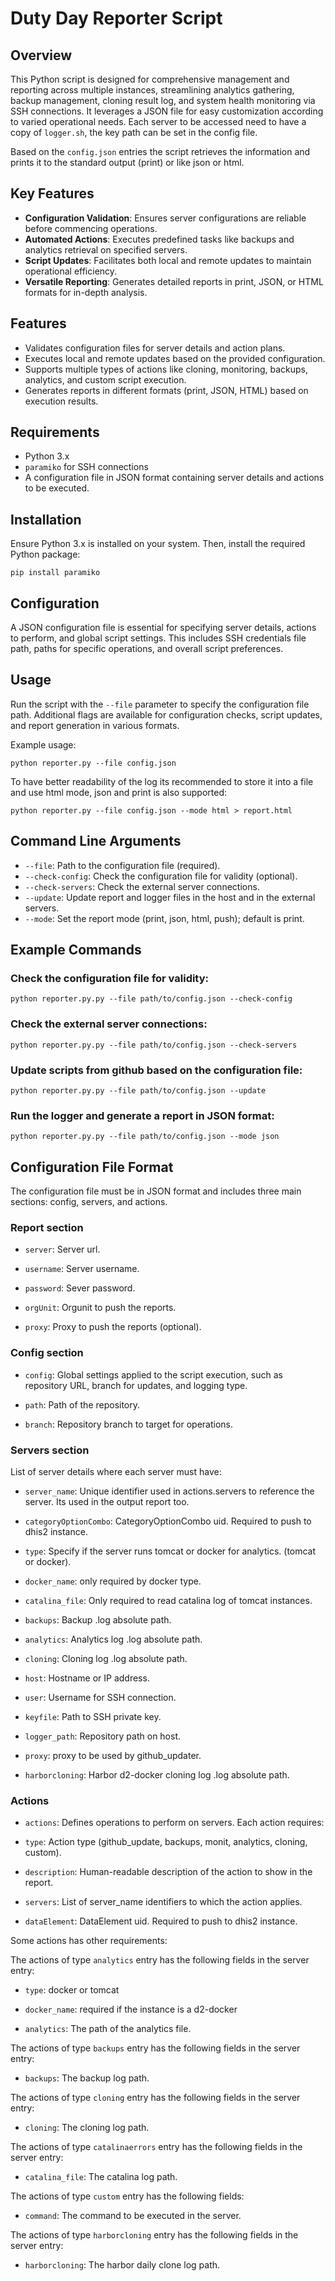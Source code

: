 # Duty Day Reporter Script

## Overview

This Python script is designed for comprehensive management and reporting across multiple instances, streamlining analytics gathering, backup management, cloning result log, and system health monitoring via SSH connections. It leverages a JSON file for easy customization according to varied operational needs.
Each server to be accessed need to have a copy of `logger.sh`, the key path can be set in the config file.

Based on the `config.json` entries the script retrieves the information and prints it to the standard output (print) or like json or html.

## Key Features

- **Configuration Validation**: Ensures server configurations are reliable before commencing operations.
- **Automated Actions**: Executes predefined tasks like backups and analytics retrieval on specified servers.
- **Script Updates**: Facilitates both local and remote updates to maintain operational efficiency.
- **Versatile Reporting**: Generates detailed reports in print, JSON, or HTML formats for in-depth analysis.

## Features

- Validates configuration files for server details and action plans.
- Executes local and remote updates based on the provided configuration.
- Supports multiple types of actions like cloning, monitoring, backups, analytics, and custom script execution.
- Generates reports in different formats (print, JSON, HTML) based on execution results.

## Requirements

- Python 3.x
- `paramiko` for SSH connections
- A configuration file in JSON format containing server details and actions to be executed.

## Installation

Ensure Python 3.x is installed on your system. Then, install the required Python package:

```
pip install paramiko
```

## Configuration

A JSON configuration file is essential for specifying server details, actions to perform, and global script settings. This includes SSH credentials file path, paths for specific operations, and overall script preferences.

## Usage

Run the script with the `--file` parameter to specify the configuration file path. Additional flags are available for configuration checks, script updates, and report generation in various formats.

Example usage:

```
python reporter.py --file config.json
```

To have better readability of the log its recommended to store it into a file and use html mode, json and print is also supported:

```
python reporter.py --file config.json --mode html > report.html
```

## Command Line Arguments

- `--file`: Path to the configuration file (required).
- `--check-config`: Check the configuration file for validity (optional).
- `--check-servers`: Check the external server connections.
- `--update`: Update report and logger files in the host and in the external servers.
- `--mode`: Set the report mode (print, json, html, push); default is print.

## Example Commands

### Check the configuration file for validity:

```
python reporter.py.py --file path/to/config.json --check-config
```

### Check the external server connections:

```
python reporter.py.py --file path/to/config.json --check-servers
```

### Update scripts from github based on the configuration file:

```
python reporter.py.py --file path/to/config.json --update
```

### Run the logger and generate a report in JSON format:

```
python reporter.py.py --file path/to/config.json --mode json
```

## Configuration File Format

The configuration file must be in JSON format and includes three main sections: config, servers, and actions.

### Report section

- `server`: Server url.

- `username`: Server username.

- `password`: Sever password.

- `orgUnit`: Orgunit to push the reports.

- `proxy`: Proxy to push the reports (optional).

### Config section

- `config`: Global settings applied to the script execution, such as repository URL, branch for updates, and logging type.

- `path`: Path of the repository.

- `branch`: Repository branch to target for operations.

### Servers section

List of server details where each server must have:

- `server_name`: Unique identifier used in actions.servers to reference the server. Its used in the output report too.

- `categoryOptionCombo`: CategoryOptionCombo uid. Required to push to dhis2 instance.

- `type`: Specify if the server runs tomcat or docker for analytics. (tomcat or docker).

- `docker_name`: only required by docker type.

- `catalina_file`: Only required to read catalina log of tomcat instances.

- `backups`: Backup .log absolute path.

- `analytics`: Analytics log .log absolute path.

- `cloning`: Cloning log .log absolute path.

- `host`: Hostname or IP address.

- `user`: Username for SSH connection.

- `keyfile`: Path to SSH private key.

- `logger_path`: Repository path on host.

- `proxy`: proxy to be used by github_updater.

- `harborcloning`: Harbor d2-docker cloning log .log absolute path.

### Actions

- `actions`: Defines operations to perform on servers.
  Each action requires:

- `type`: Action type (github_update, backups, monit, analytics, cloning, custom).

- `description`: Human-readable description of the action to show in the report.

- `servers`: List of server_name identifiers to which the action applies.

- `dataElement`: DataElement uid. Required to push to dhis2 instance.

Some actions has other requirements:

The actions of type `analytics` entry has the following fields in the server entry:

- `type`: docker or tomcat

- `docker_name`: required if the instance is a d2-docker

- `analytics`: The path of the analytics file.

The actions of type `backups` entry has the following fields in the server entry:

- `backups`: The backup log path.

The actions of type `cloning` entry has the following fields in the server entry:

- `cloning`: The cloning log path.

The actions of type `catalinaerrors` entry has the following fields in the server entry:

- `catalina_file`: The catalina log path.

The actions of type `custom` entry has the following fields:

- `command`: The command to be executed in the server.

The actions of type `harborcloning` entry has the following fields in the server entry:

- `harborcloning`: The harbor daily clone log path.
